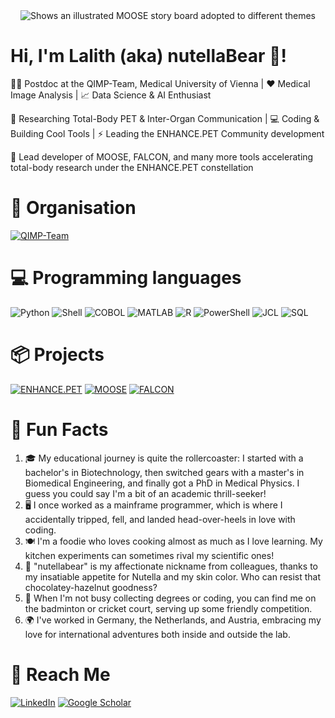 <div align="center">
<picture>
  <source media="(prefers-color-scheme: dark)" srcset="https://github.com/LalithShiyam/LalithShiyam/blob/main/Banner-Dark-LK.gif">
  <source media="(prefers-color-scheme: light)" srcset="https://github.com/LalithShiyam/LalithShiyam/blob/main/Banner-Light-LK.gif">
  <img alt="Shows an illustrated MOOSE story board adopted to different themes" src="https://github.com/LalithShiyam/LalithShiyam/blob/main/Banner-Light-LK.gif">
</picture>
</div>

# Hi, I'm Lalith (aka) nutellaBear 🐻!

:man_scientist: Postdoc at the QIMP-Team, Medical University of Vienna | :heart: Medical Image Analysis | :chart_with_upwards_trend: Data Science & AI Enthusiast

:telescope: Researching Total-Body PET & Inter-Organ Communication | :computer: Coding & Building Cool Tools | :zap: Leading the ENHANCE.PET Community development

:rocket: Lead developer of MOOSE, FALCON, and many more tools accelerating total-body research under the ENHANCE.PET constellation

# 💼 Organisation

[![QIMP-Team](https://img.shields.io/badge/QIMP_Team-PostDoc-blue?style=for-the-badge&logo=QIMP-Team)](https://github.com/QIMP-Team)


# 💻 Programming languages 

![Python](https://img.shields.io/badge/Python-3776AB?style=for-the-badge&logo=python&logoColor=white)
![Shell](https://img.shields.io/badge/Shell-4EAA25?style=for-the-badge&logo=gnu-bash&logoColor=white)
![COBOL](https://img.shields.io/badge/COBOL-000E67?style=for-the-badge&logo=cobol&logoColor=white)
![MATLAB](https://img.shields.io/badge/MATLAB-0076A8?style=for-the-badge&logo=mathworks&logoColor=white)
![R](https://img.shields.io/badge/R-276DC3?style=for-the-badge&logo=r&logoColor=white)
![PowerShell](https://img.shields.io/badge/PowerShell-5391FE?style=for-the-badge&logo=powershell&logoColor=white)
![JCL](https://img.shields.io/badge/JCL-8A36AF?style=for-the-badge&logo=ibm&logoColor=white)
![SQL](https://img.shields.io/badge/SQL-336791?style=for-the-badge&logo=postgresql&logoColor=white)

# 📦 Projects

[![ENHANCE.PET](https://img.shields.io/badge/ENHANCE.PET-Project_Lead-FF69B4?style=for-the-badge)](https://enhance.pet)
[![MOOSE](https://img.shields.io/badge/MOOSE-Lead_Developer-FFD700?style=for-the-badge)](https://github.com/QIMP-Team/MOOSE)
[![FALCON](https://img.shields.io/badge/FALCON-Lead_Developer-32CD32?style=for-the-badge)](https://github.com/QIMP-Team/FALCON)


# 🌟 Fun Facts

1. 🎓 My educational journey is quite the rollercoaster: I started with a bachelor's in Biotechnology, then switched gears with a master's in Biomedical Engineering, and finally got a PhD in Medical Physics. I guess you could say I'm a bit of an academic thrill-seeker!
2. 🖥️ I once worked as a mainframe programmer, which is where I accidentally tripped, fell, and landed head-over-heels in love with coding.
3. 🍽️ I'm a foodie who loves cooking almost as much as I love learning. My kitchen experiments can sometimes rival my scientific ones!
4. 🐻 "nutellabear" is my affectionate nickname from colleagues, thanks to my insatiable appetite for Nutella and my skin color. Who can resist that chocolatey-hazelnut goodness?
5. 🏸 When I'm not busy collecting degrees or coding, you can find me on the badminton or cricket court, serving up some friendly competition.
6. 🌍 I've worked in Germany, the Netherlands, and Austria, embracing my love for international adventures both inside and outside the lab.

# 💬 Reach Me

[![LinkedIn](https://img.shields.io/badge/LinkedIn-0077B5?style=for-the-badge&logo=linkedin&logoColor=white)](https://www.linkedin.com/in/lalith-kumar-shiyam-sundar-phd-3a2aaba0)
[![Google Scholar](https://img.shields.io/badge/Google_Scholar-Lalith-blue?style=for-the-badge&logo=google-scholar)](https://scholar.google.com/citations?user=L6iMPN4AAAAJ&hl=en&authuser=1)


